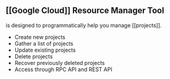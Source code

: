 ## [[Google Cloud]] Resource Manager Tool
is designed to programmatically help you manage [[projects]].

- Create new projects 
- Gather a list of projects 
- Update existing projects 
- Delete projects 
- Recover previously deleted projects 
- Access through RPC API and REST API


